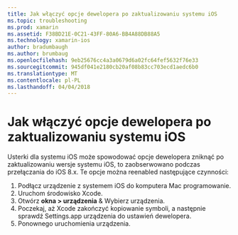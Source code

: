 ```yaml
---
title: Jak włączyć opcje dewelopera po zaktualizowaniu systemu iOS
ms.topic: troubleshooting
ms.prod: xamarin
ms.assetid: F38BD21E-0C21-43FF-80A6-BB4A88DB88A5
ms.technology: xamarin-ios
author: bradumbaugh
ms.author: brumbaug
ms.openlocfilehash: 9eb25676cc4a3a0679d6a02fc64fef5632f76e33
ms.sourcegitcommit: 945df041e2180cb20af08b83cc703ecd1aedc6b0
ms.translationtype: MT
ms.contentlocale: pl-PL
ms.lasthandoff: 04/04/2018
---
```

# <a name="how-can-i-reenable-developer-options-after-updating-ios"></a>Jak włączyć opcje dewelopera po zaktualizowaniu systemu iOS

Usterki dla systemu iOS może spowodować opcje dewelopera zniknąć po zaktualizowaniu wersje systemu iOS, to zaobserwowano podczas przełączania do iOS 8.x. Te opcje można reenabled następujące czynności:

1. Podłącz urządzenie z systemem iOS do komputera Mac programowanie.
2. Uruchom środowisko Xcode.
3. Otwórz **okna > urządzenia** & Wybierz urządzenia.
4. Poczekaj, aż Xcode zakończyć kopiowanie symboli, a następnie sprawdź Settings.app urządzenia do ustawień dewelopera.
5. Ponownego uruchomienia urządzenia.
